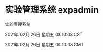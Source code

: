 # 实验管理系统 expadmin
[实验管理系统](http://:56808/expadmin-782313d2-e1b1-4ea7-932e-3a55e6a1a4d0/)

2021年 02月 26日 星期五 08:10:08 CST

2021年 02月 26日 星期五 00:10:08 GMT
